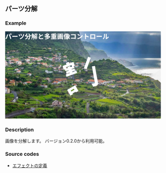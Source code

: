 ## パーツ分解

### Example

![](https://raw.githubusercontent.com/b-editor/LearnBEditor/main/ja-JP/images/part-disasm_and_multiple-control.jpg)

### Description

画像を分解します。
バージョン0.2.0から利用可能。

### Source codes

* [エフェクトの定義](https://github.com/b-editor/BEditor/blob/develop/src/libraries/BEditor.Primitive/Effects/PrimitiveImages/PartsDisassembly.cs)